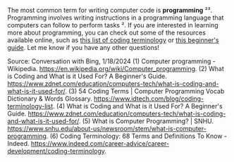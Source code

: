 The most common term for writing computer code is **programming** ²³. Programming involves writing instructions in a programming language that computers can follow to perform tasks ². If you are interested in learning more about programming, you can check out some of the resources available online, such as [this list of coding terminology](^1^) or [this beginner's guide](^3^). Let me know if you have any other questions!

Source: Conversation with Bing, 1/18/2024
(1) Computer programming - Wikipedia. https://en.wikipedia.org/wiki/Computer_programming.
(2) What is Coding and What is it Used For? A Beginner's Guide. https://www.zdnet.com/education/computers-tech/what-is-coding-and-what-is-it-used-for/.
(3) 54 Coding Terms | Computer Programming Vocab Dictionary & Words Glossary. https://www.idtech.com/blog/coding-terminology-list.
(4) What is Coding and What is it Used For? A Beginner's Guide. https://www.zdnet.com/education/computers-tech/what-is-coding-and-what-is-it-used-for/.
(5) What is Computer Programming? | SNHU. https://www.snhu.edu/about-us/newsroom/stem/what-is-computer-programming.
(6) Coding Terminology: 68 Terms and Definitions To Know - Indeed. https://www.indeed.com/career-advice/career-development/coding-terminology.